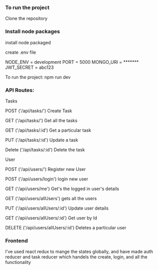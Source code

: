 ### To run the project
Clone the repository
### Install node packages
install node packaged

create .env file 

NODE_ENV = development
PORT = 5000
MONGO_URI = *******
JWT_SECRET = abc123


To run the project: npm run dev

### API Routes:

Tasks

   POST ('/api/tasks/') Create Task
   
   GET ('/api/tasks/') Get all the tasks
   
   GET ('/api/tasks/:id') Get a particular task
   
   PUT ('/api/tasks/:id') Update a task
   
   Delete ('/api/tasks/:id') Delete the task

User   

 POST ('/api/users/') Register new User

 POST ('/api/users/login') login new user

 GET ('/api/users/me') Get's the logged in user's details

 GET ('/api/users/allUsers') gets all the users

 PUT ('/api/users/allUsers/:id') Update user details

 GET ('/api/users/allUsers/:id') Get user by Id

 DELETE ('/api/users/allUsers/:id') Deletes a particular user

 ### Frontend 
 I've used react redux to mange the states globally, and have made auth reducer and task reducer which handels the create, login, and all the functionality 



